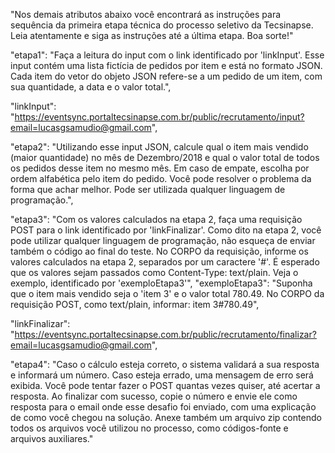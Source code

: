 
"Nos demais atributos abaixo você encontrará as instruções para sequência da primeira etapa técnica do processo seletivo da Tecsinapse. Leia atentamente e siga as instruções até a última etapa. Boa sorte!"

"etapa1": "Faça a leitura do input com o link identificado por 'linkInput'. Esse input contém uma lista fictícia de pedidos por item e está no formato JSON. Cada item do vetor do objeto JSON refere-se a um pedido de um item, com sua quantidade, a data e o valor total.",

"linkInput": "https://eventsync.portaltecsinapse.com.br/public/recrutamento/input?email=lucasgsamudio@gmail.com",

"etapa2": "Utilizando esse input JSON, calcule qual o item mais vendido (maior quantidade) no mês de Dezembro/2018 e qual o valor total de todos os pedidos desse item no mesmo mês. Em caso de empate, escolha por ordem alfabética pelo item do pedido. Você pode resolver o problema da forma que achar melhor. Pode ser utilizada qualquer linguagem de programação.",

"etapa3": "Com os valores calculados na etapa 2, faça uma requisição POST para o link identificado por 'linkFinalizar'. Como dito na etapa 2, você pode utilizar qualquer linguagem de programação, não esqueça de enviar também o código ao final do teste. No CORPO da requisição, informe os valores calculados na etapa 2, separados por um caractere '#'. É esperado que os valores sejam passados como Content-Type: text/plain. Veja o exemplo, identificado por 'exemploEtapa3'",
"exemploEtapa3": "Suponha que o item mais vendido seja o 'item 3' e o valor total 780.49. No CORPO da requisição POST, como text/plain, informar: item 3#780.49",

"linkFinalizar": "https://eventsync.portaltecsinapse.com.br/public/recrutamento/finalizar?email=lucasgsamudio@gmail.com",

"etapa4": "Caso o cálculo esteja correto, o sistema validará a sua resposta e informará um número. Caso esteja errado, uma mensagem de erro será exibida. Você pode tentar fazer o POST quantas vezes quiser, até acertar a resposta. Ao finalizar com sucesso, copie o número e envie ele como resposta para o email onde esse desafio foi enviado, com uma explicação de como você chegou na solução. Anexe também um arquivo zip contendo todos os arquivos você utilizou no processo, como códigos-fonte e arquivos auxiliares."
